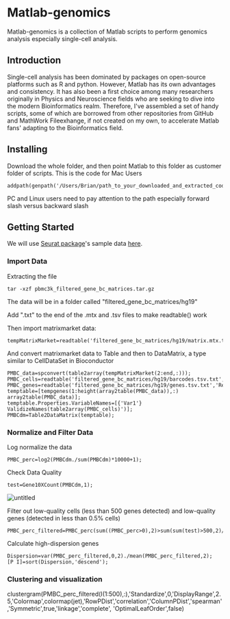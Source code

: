 # Matlab-genomics
Matlab-genomics is a collection of Matlab scripts to perform genomics analysis especially single-cell analysis.
## Introduction
Single-cell analysis has been dominated by packages on open-source platforms such as R and python. However, Matlab has its own advantages and consistency. It has also been a first choice among many researchers originally in Physics and Neuroscience fields who are seeking to dive into the modern Bioinformatics realm.
Therefore, I've assembled a set of handy scripts, some of which are borrowed from other repositories from GitHub and MathWork Fileexhange, if not created on my own, to accelerate Matlab fans' adapting to the Bioinformatics field.

## Installing
Download the whole folder, and then point Matlab to this folder as customer folder of scripts. This is the code for Mac Users

```
addpath(genpath('/Users/Brian/path_to_your_downloaded_and_extracted_codes')); 
```
PC and Linux users need to pay attention to the path especially forward slash versus backward slash

## Getting Started
We will use [Seurat package](https://satijalab.org/seurat/pbmc3k_tutorial.html)'s sample data [here](https://s3-us-west-2.amazonaws.com/10x.files/samples/cell/pbmc3k/pbmc3k_filtered_gene_bc_matrices.tar.gz).

### Import Data
Extracting the file
```
tar -xzf pbmc3k_filtered_gene_bc_matrices.tar.gz
```
The data will be in a folder called "filtered_gene_bc_matrices/hg19"

Add ".txt" to the end of the .mtx and .tsv files to make readtable() work

Then import matrixmarket data:
```
tempMatrixMarket=readtable('filtered_gene_bc_matrices/hg19/matrix.mtx.txt');
```
And convert matrixmarket data to Table and then to DataMatrix, a type similar to CellDataSet in Bioconductor
```
PMBC_data=spconvert(table2array(tempMatrixMarket(2:end,:)));
PMBC_cells=readtable('filtered_gene_bc_matrices/hg19/barcodes.tsv.txt','ReadVariableNames',false,'Delimiter','\t');
PMBC_genes=readtable('filtered_gene_bc_matrices/hg19/genes.tsv.txt','ReadVariableNames',false,'Delimiter','\t');
temptable=[tempgenes(1:height(array2table(PMBC_data)),:) array2table(PMBC_data)];
temptable.Properties.VariableNames=[{'Var1'} ValidizeNames(table2array(PMBC_cells)')];
PMBCdm=Table2DataMatrix(temptable);
```

### Normalize and Filter Data
Log normalize the data
```
PMBC_perc=log2(PMBCdm./sum(PMBCdm)*10000+1);
```
Check Data Quality
```
test=Gene10XCount(PMBCdm,1);
```
![untitled](https://user-images.githubusercontent.com/4110443/45000178-a6d8df80-af77-11e8-946e-997b35d97c1d.jpg)

Filter out low-quality cells (less than 500 genes detected) and low-quality genes (detected in less than 0.5% cells)
```
PMBC_perc_filtered=PMBC_perc(sum((PMBC_perc>0),2)>sum(sum(test)>500,2)/200,sum(test)>500);
```
Calculate high-dispersion genes
```
Dispersion=var(PMBC_perc_filtered,0,2)./mean(PMBC_perc_filtered,2);
[P I]=sort(Dispersion,'descend');
```

### Clustering and visualization

clustergram(PMBC_perc_filtered(I(1:500),:),'Standardize',0,'DisplayRange',2.5,'Colormap',colormap(jet),'RowPDist','correlation','ColumnPDist','spearman','Symmetric',true,'linkage','complete', 'OptimalLeafOrder',false)
